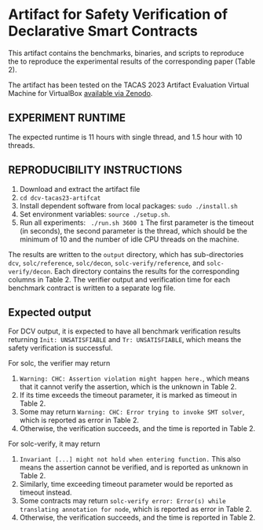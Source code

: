 # Artifact for Safety Verification of Declarative Smart Contracts

This artifact contains the benchmarks, binaries, and scripts to reproduce the 
to reproduce the experimental results of the corresponding paper (Table 2).

The artifact has been tested on the TACAS 2023 Artifact Evaluation Virtual
Machine for VirtualBox [available via
Zenodo](https://doi.org/10.5281/zenodo.7113223).

## EXPERIMENT RUNTIME
The expected runtime is 11 hours with single thread, 
and 1.5 hour with 10 threads.

## REPRODUCIBILITY INSTRUCTIONS
1. Download and extract the artifact file
2. `` cd dcv-tacas23-artifcat ``
3. Install dependent software from local packages: ``sudo ./install.sh `` 
4. Set environment variables: ``source ./setup.sh``.
5. Run all experiments: `` ./run.sh 3600 1``
The first parameter is the timeout (in seconds), 
    the second parameter is the thread, which should be the minimum
    of 10 and the number of idle CPU threads on the machine.

The results are written to the ``output`` directory,
which has sub-directories ``dcv``, ``solc/reference``, ``solc/decon``, 
``solc-verify/reference``, and ``solc-verify/decon``.
Each directory contains the results for the corresponding columns in Table 2.
The verifier output and verification time for each benchmark contract
is written to a separate log file.

## Expected output

For DCV output, it is expected to have all benchmark verification results
returning ``Init: UNSATISFIABLE`` and ``Tr: UNSATISFIABLE``,
which means the safety verification is successful.

For solc, the verifier may return 
1. ``Warning: CHC: Assertion violation might happen here.``,
which means that it cannot verify the assertion,
which is the unknown in Table 2.
2. If its time exceeds the timeout parameter, it is marked as timeout in Table 2.
3. Some may return
``Warning: CHC: Error trying to invoke SMT solver``,
which is reported as error in Table 2.
4. Otherwise, the verification succeeds, and the time is reported in Table 2.

For solc-verify, it may return
1. ``Invariant [...] might not hold when entering function.``
This also means the assertion cannot be verified,
and is reported as unknown in Table 2.
2. Similarly, time exceeding timeout parameter would be reported as timeout
instead.
3. Some contracts may return 
``solc-verify error: Error(s) while translating annotation for node``,
which is reported as error in Table 2.
4. Otherwise, the verification succeeds, and the time is reported in Table 2.



